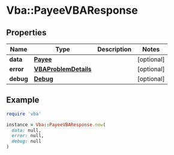 # Vba::PayeeVBAResponse

## Properties

| Name | Type | Description | Notes |
| ---- | ---- | ----------- | ----- |
| **data** | [**Payee**](Payee.md) |  | [optional] |
| **error** | [**VBAProblemDetails**](VBAProblemDetails.md) |  | [optional] |
| **debug** | [**Debug**](Debug.md) |  | [optional] |

## Example

```ruby
require 'vba'

instance = Vba::PayeeVBAResponse.new(
  data: null,
  error: null,
  debug: null
)
```

